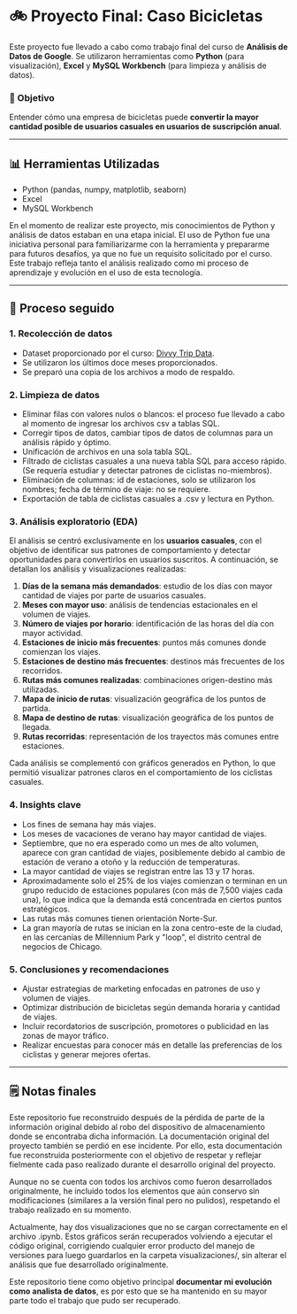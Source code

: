 # 🚲 Proyecto Final: Caso Bicicletas 

Este proyecto fue llevado a cabo como trabajo final del curso de **Análisis de Datos de Google**. Se utilizaron herramientas como **Python** (para visualización), **Excel** y **MySQL Workbench** (para limpieza y análisis de datos).

### 🎯 Objetivo

Entender cómo una empresa de bicicletas puede **convertir la mayor cantidad posible de usuarios casuales en usuarios de suscripción anual**.

---

## 📊 Herramientas Utilizadas

- Python (pandas, numpy, matplotlib, seaborn)
- Excel
- MySQL Workbench


En el momento de realizar este proyecto, mis conocimientos de Python y análisis de datos estaban en una etapa inicial.
El uso de Python fue una iniciativa personal para familiarizarme con la herramienta y prepararme para futuros desafíos, ya que no fue un requisito solicitado por el curso.
Este trabajo refleja tanto el análisis realizado como mi proceso de aprendizaje y evolución en el uso de esta tecnología.

---

## 🧭 Proceso seguido

### 1. Recolección de datos
- Dataset proporcionado por el curso: [Divvy Trip Data](https://divvy-tripdata.s3.amazonaws.com/index.html).
- Se utilizaron los últimos doce meses proporcionados.
- Se preparó una copia de los archivos a modo de respaldo.

### 2. Limpieza de datos
- Eliminar filas con valores nulos o blancos: el proceso fue llevado a cabo al momento de ingresar los archivos csv a tablas SQL.
- Corregir tipos de datos, cambiar tipos de datos de columnas para un análisis rápido y óptimo.
- Unificación de archivos en una sola tabla SQL.
- Filtrado de ciclistas casuales a una nueva tabla SQL para acceso rápido. (Se requería estudiar y detectar patrones de ciclistas no-miembros).
- Eliminación de columnas: id de estaciones, solo se utilizaron los nombres; fecha de término de viaje: no se requiere.
- Exportación de tabla de ciclistas casuales a .csv y lectura en Python.

### 3. Análisis exploratorio (EDA)

El análisis se centró exclusivamente en los **usuarios casuales**, con el objetivo de identificar sus patrones de comportamiento y detectar oportunidades para convertirlos en usuarios suscritos. A continuación, se detallan los análisis y visualizaciones realizadas:

1. **Días de la semana más demandados**: estudio de los días con mayor cantidad de viajes por parte de usuarios casuales.
2. **Meses con mayor uso**: análisis de tendencias estacionales en el volumen de viajes.
3. **Número de viajes por horario**: identificación de las horas del día con mayor actividad.
4. **Estaciones de inicio más frecuentes**: puntos más comunes donde comienzan los viajes.
5. **Estaciones de destino más frecuentes**: destinos más frecuentes de los recorridos.
6. **Rutas más comunes realizadas**: combinaciones origen-destino más utilizadas.
7. **Mapa de inicio de rutas**: visualización geográfica de los puntos de partida.
8. **Mapa de destino de rutas**: visualización geográfica de los puntos de llegada.
9. **Rutas recorridas**: representación de los trayectos más comunes entre estaciones.

Cada análisis se complementó con gráficos generados en Python, lo que permitió visualizar patrones claros en el comportamiento de los ciclistas casuales.


### 4. Insights clave
- Los fines de semana hay más viajes.
- Los meses de vacaciones de verano hay mayor cantidad de viajes.
- Septiembre, que no era esperado como un mes de alto volumen, aparece con gran cantidad de viajes, posiblemente debido al cambio de estación de verano a otoño y la reducción de temperaturas.
- La mayor cantidad de viajes se registran entre las 13 y 17 horas.
- Aproximadamente solo el 25% de los viajes comienzan o terminan en un grupo reducido de estaciones populares (con más de 7,500 viajes cada una), lo que indica que la demanda está concentrada en ciertos puntos estratégicos.
- Las rutas más comunes tienen orientación Norte-Sur.
- La gran mayoría de rutas se inician en la zona centro-este de la ciudad, en las cercanías de Millennium Park y "loop", el distrito central de negocios de Chicago.

### 5. Conclusiones y recomendaciones
- Ajustar estrategias de marketing enfocadas en patrones de uso y volumen de viajes.
- Optimizar distribución de bicicletas según demanda horaria y cantidad de viajes.
- Incluir recordatorios de suscripción, promotores o publicidad en las zonas de mayor tráfico.
- Realizar encuestas para conocer más en detalle las preferencias de los ciclistas y generar mejores ofertas.

---

## 🗒️ Notas finales

Este repositorio fue reconstruido después de la pérdida de parte de la información original debido al robo del dispositivo de almacenamiento donde se encontraba dicha información. La documentación original del proyecto también se perdió en ese incidente. Por ello, esta documentación fue reconstruida posteriormente con el objetivo de respetar y reflejar fielmente cada paso realizado durante el desarrollo original del proyecto.

Aunque no se cuenta con todos los archivos como fueron desarrollados originalmente, he incluido todos los elementos que aún conservo sin modificaciones (similares a la versión final pero no pulidos), respetando el trabajo realizado en su momento.

Actualmente, hay dos visualizaciones que no se cargan correctamente en el archivo .ipynb. Estos gráficos serán recuperados volviendo a ejecutar el código original, corrigiendo cualquier error producto del manejo de versiones para luego guardarlos en la carpeta visualizaciones/, sin alterar el análisis que fue desarrollado originalmente.

Este repositorio tiene como objetivo principal **documentar mi evolución como analista de datos**, es por esto que se ha mantenido en su mayor parte todo el trabajo que pudo ser recuperado.
